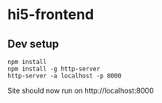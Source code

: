 # hi5-frontend

## Dev setup

```
npm install
npm install -g http-server
http-server -a localhost -p 8000
```

Site should now run on http://localhost:8000